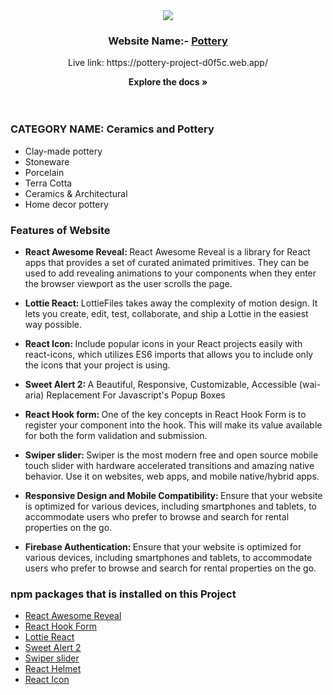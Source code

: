 <!-- PROJECT LOGO -->

<div align="center">
  <a href="https://pottery-project-d0f5c.web.app/">
    <img src="https://i.ibb.co/fH71VXZ/logo.png alt="Logo">
  </a>

  <h3 align="center">Website Name:- <a href="https://pottery-project-d0f5c.web.app/">Pottery</a></h3>
  <p>Live link: https://pottery-project-d0f5c.web.app/</p>

<strong align="center">Explore the docs »</strong>
<br/>
<br/>
<br/>

</div>

### CATEGORY NAME: Ceramics and Pottery

- Clay-made pottery
- Stoneware
- Porcelain
- Terra Cotta
- Ceramics & Architectural
- Home decor pottery

### Features of Website

- <strong>React Awesome Reveal: </strong> React Awesome Reveal is a library for React apps that provides a set of curated animated primitives. They can be used to add revealing animations to your components when they enter the browser viewport as the user scrolls the page.

- <strong>Lottie React: </strong> LottieFiles takes away the complexity of motion design. It lets you create, edit, test, collaborate, and ship a Lottie in the easiest way possible.

- <strong>React Icon: </strong> Include popular icons in your React projects easily with react-icons, which utilizes ES6 imports that allows you to include only the icons that your project is using.

- <strong>Sweet Alert 2: </strong> A Beautiful, Responsive, Customizable, Accessible (wai-aria) Replacement For Javascript's Popup Boxes

- <strong>React Hook form: </strong> One of the key concepts in React Hook Form is to register your component into the hook. This will make its value available for both the form validation and submission.

- <strong>Swiper slider: </strong> Swiper is the most modern free and open source mobile touch slider with hardware accelerated transitions and amazing native behavior. Use it on websites, web apps, and mobile native/hybrid apps.

- <strong>Responsive Design and Mobile Compatibility: </strong> Ensure that your website is optimized for various devices, including smartphones and tablets, to accommodate users who prefer to browse and search for rental properties on the go.

- <strong>Firebase Authentication: </strong> Ensure that your website is optimized for various devices, including smartphones and tablets, to accommodate users who prefer to browse and search for rental properties on the go.

### npm packages that is installed on this Project

- [React Awesome Reveal](https://react-awesome-reveal.morello.dev/)
- [React Hook Form](https://www.react-hook-form.com/)
- [Lottie React](https://lottiefiles.com/free-animations/react)
- [Sweet Alert 2](https://sweetalert2.github.io/)
- [Swiper slider](https://swiperjs.com/)
- [React Helmet](https://www.npmjs.com/package/react-helmet-async)
- [React Icon](https://react-icons.github.io/react-icons/)
